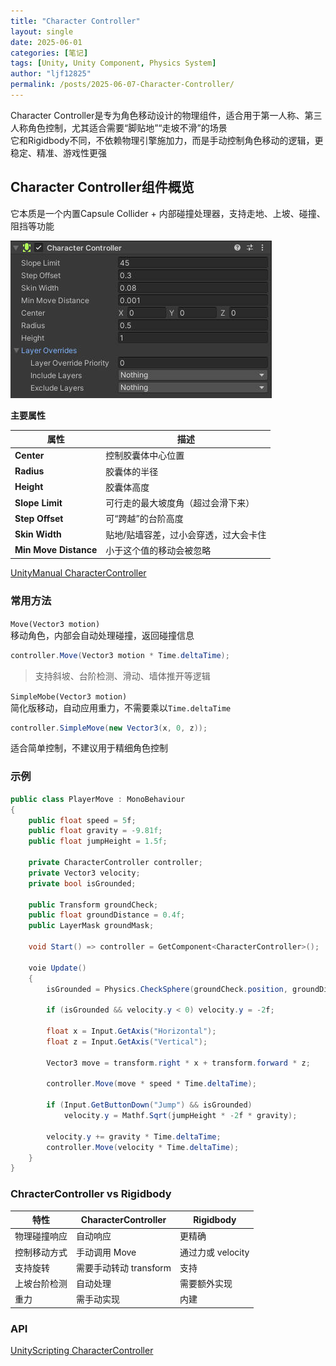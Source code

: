 ```yaml
---
title: "Character Controller"
layout: single
date: 2025-06-01
categories: [笔记]
tags: [Unity, Unity Component, Physics System]
author: "ljf12825"
permalink: /posts/2025-06-07-Character-Controller/
---
```

Character Controller是专为角色移动设计的物理组件，适合用于第一人称、第三人称角色控制，尤其适合需要“脚贴地”“走坡不滑”的场景  
它和Rigidbody不同，不依赖物理引擎施加力，而是手动控制角色移动的逻辑，更稳定、精准、游戏性更强  

## Character Controller组件概览
它本质是一个内置Capsule Collider + 内部碰撞处理器，支持走地、上坡、碰撞、阻挡等功能  

![CharacterControllerPanel](/assets/images/CharacterControllerPanel.jpg)

**主要属性**

| 属性                    | 描述                  |
| --------------------- | ------------------- |
| **Center**            | 控制胶囊体中心位置           |
| **Radius**            | 胶囊体的半径              |
| **Height**            | 胶囊体高度               |
| **Slope Limit**       | 可行走的最大坡度角（超过会滑下来）   |
| **Step Offset**       | 可“跨越”的台阶高度          |
| **Skin Width**        | 贴地/贴墙容差，过小会穿透，过大会卡住 |
| **Min Move Distance** | 小于这个值的移动会被忽略        |

[UnityManual CharacterController](https://docs.unity3d.com/Manual/class-CharacterController.html)

### 常用方法
`Move(Vector3 motion)`  
移动角色，内部会自动处理碰撞，返回碰撞信息
```cs
controller.Move(Vector3 motion * Time.deltaTime);
```
> 支持斜坡、台阶检测、滑动、墙体推开等逻辑

`SimpleMobe(Vector3 motion)`  
简化版移动，自动应用重力，不需要乘以`Time.deltaTime`  
```cs
controller.SimpleMove(new Vector3(x, 0, z));
```
适合简单控制，不建议用于精细角色控制

### 示例
```cs
public class PlayerMove : MonoBehaviour
{
    public float speed = 5f;
    public float gravity = -9.81f;
    public float jumpHeight = 1.5f;

    private CharacterController controller;
    private Vector3 velocity;
    private bool isGrounded;

    public Transform groundCheck;
    public float groundDistance = 0.4f;
    public LayerMask groundMask;

    void Start() => controller = GetComponent<CharacterController>();

    voie Update()
    {
        isGrounded = Physics.CheckSphere(groundCheck.position, groundDistance, groundMask);

        if (isGrounded && velocity.y < 0) velocity.y = -2f;

        float x = Input.GetAxis("Horizontal");
        float z = Input.GetAxis("Vertical");

        Vector3 move = transform.right * x + transform.forward * z;

        controller.Move(move * speed * Time.deltaTime);

        if (Input.GetButtonDown("Jump") && isGrounded)
            velocity.y = Mathf.Sqrt(jumpHeight * -2f * gravity);
        
        velocity.y += gravity * Time.deltaTime;
        controller.Move(velocity * Time.deltaTime);
    }
}
```
### ChracterController vs Rigidbody

| 特性     | CharacterController | Rigidbody     |
| ------ | ------------------- | ------------- |
| 物理碰撞响应 |  自动响应              |  更精确         |
| 控制移动方式 | 手动调用 Move           | 通过力或 velocity |
| 支持旋转   |  需要手动转动 transform  | 支持             |
| 上坡台阶检测 |  自动处理              |  需要额外实现      |
| 重力     |  需手动实现             |  内建          |


### API

[UnityScripting CharacterController](https://docs.unity3d.com/ScriptReference/CharacterController.html)
